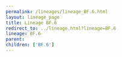 ```yaml
---
permalink: /lineages/lineage_BF.6.html
layout: lineage_page
title: Lineage BF.6
redirect_to: ../lineage.html?lineage=BF.6
lineage: BF.6
parent: 
children: ['BF.6']
---
```

